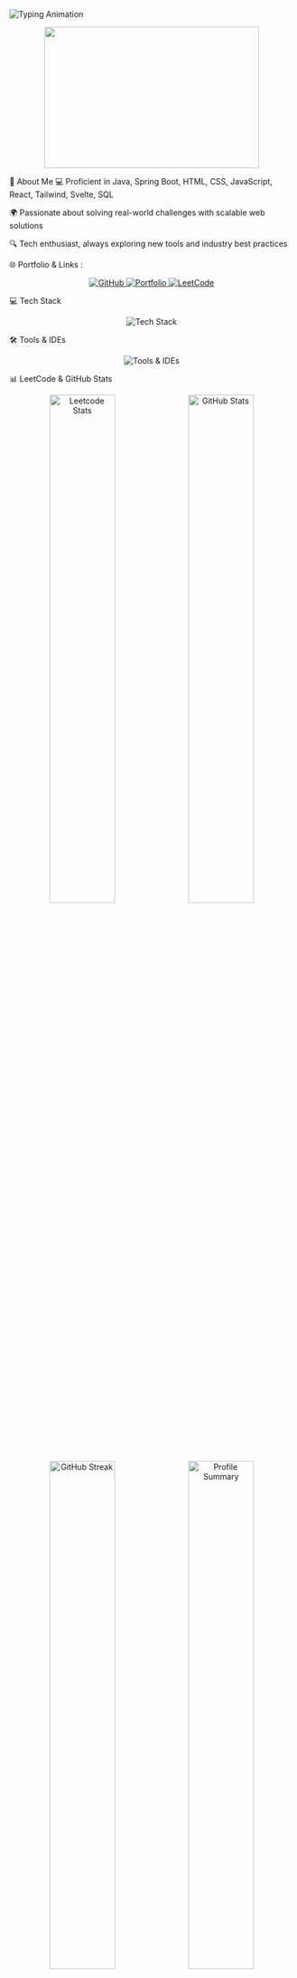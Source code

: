 <img src="https://readme-typing-svg.demolab.com?font=Marcellus&size=32&pause=1000&color=38B2AC&center=true&vCenter=true&width=600&lines=Hi%2C+I'm+Padma+Kumar;Crafting+Clean+%26+Scalable+Web+Solutions;Full+Stack+Developer+%7C+Problem+Solver" alt="Typing Animation"/>
<p align="center"> <img src="https://media.giphy.com/media/qgQUggAC3Pfv687qPC/giphy.gif" width="380" height="250"/> </p>
🚀 About Me
💻 Proficient in Java, Spring Boot, HTML, CSS, JavaScript, React, Tailwind, Svelte, SQL

🌍 Passionate about solving real-world challenges with scalable web solutions

🔍 Tech enthusiast, always exploring new tools and industry best practices

🌐 Portfolio & Links :
<p align="center"> <a href="https://github.com/Padmakumar18"> <img src="https://img.shields.io/badge/GitHub-171515?style=for-the-badge&logo=github&logoColor=white" alt="GitHub"/> </a> <a href="https://who-is-pk.netlify.app/"> <img src="https://img.shields.io/badge/Portfolio-38B2AC?style=for-the-badge&logo=vercel&logoColor=white" alt="Portfolio"/> </a> <a href="https://leetcode.com/u/Padma_kumar"> <img src="https://img.shields.io/badge/LeetCode-FFA116?style=for-the-badge&logo=leetcode&logoColor=white" alt="LeetCode"/> </a> </p>
💻 Tech Stack
<p align="center"> 
  <img src="https://skillicons.dev/icons?i=html,css,tailwind,java,python,js,react,svelte,mysql,postgres,django,spring" alt="Tech Stack"/> 
</p>

🛠 Tools & IDEs  
<p align="center"> 
  <img src="https://skillicons.dev/icons?i=vscode,idea,eclipse,git,postman,notion,photoshop,figma" alt="Tools & IDEs"/> 
</p>
📊 LeetCode & GitHub Stats
<p align="center"> <img src="https://leetcard.jacoblin.cool/Padma_kumar?theme=dark&font=Marcellus&ext=heatmap" width="48%" alt="Leetcode Stats"/> <img src="https://github-readme-stats.vercel.app/api?username=Padmakumar18&show_icons=true&theme=react&hide_border=true" width="48%" alt="GitHub Stats"/> </p> <p align="center"> <img src="https://github-readme-streak-stats.herokuapp.com?user=Padmakumar18&theme=react&hide_border=true" width="48%" alt="GitHub Streak"/> <img src="https://github-profile-summary-cards.vercel.app/api/cards/profile-details?username=Padmakumar18&theme=vue" width="48%" alt="Profile Summary"/> </p>
<h3 align="center">⭐ <i>Crafting Clean & Scalable Web Solutions</i> ⭐</h3>
